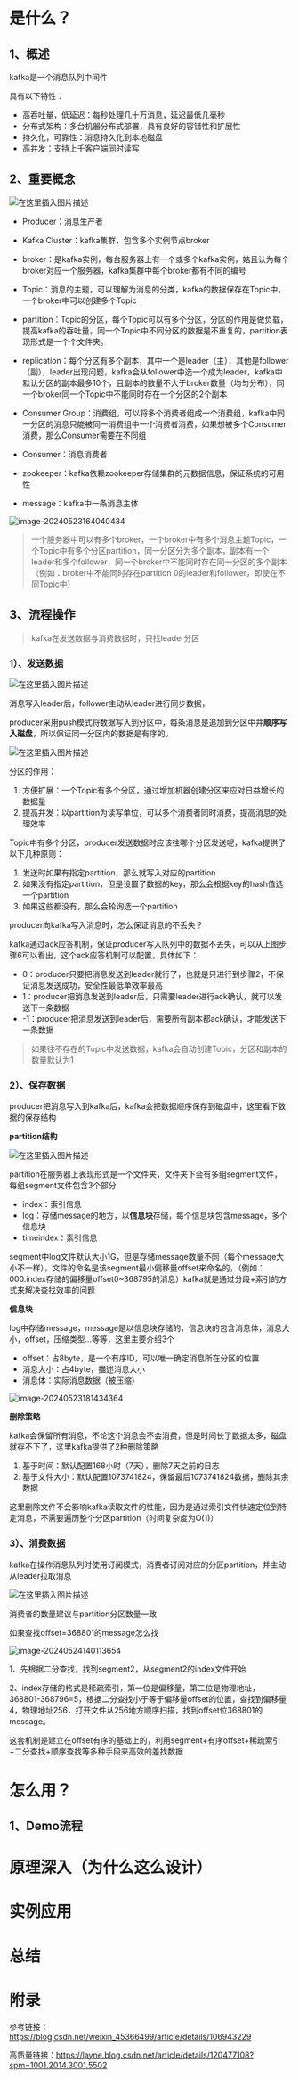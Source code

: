 # 是什么？

## 1、概述

kafka是一个消息队列中间件

具有以下特性：

* 高吞吐量，低延迟：每秒处理几十万消息，延迟最低几毫秒
* 分布式架构：多台机器分布式部署，具有良好的容错性和扩展性
* 持久化，可靠性：消息持久化到本地磁盘
* 高并发：支持上千客户端同时读写

## 2、重要概念

![在这里插入图片描述](/Users/wendongchao/code/idea/study-code/分布式/Kafka.assets/大概结构图.png)

* Producer：消息生产者

* Kafka Cluster：kafka集群，包含多个实例节点broker

* broker：是kafka实例，每台服务器上有一个或多个kafka实例，姑且认为每个broker对应一个服务器，kafka集群中每个broker都有不同的编号

* Topic：消息的主题，可以理解为消息的分类，kafka的数据保存在Topic中。一个broker中可以创建多个Topic

* partition：Topic的分区，每个Topic可以有多个分区，分区的作用是做负载，提高kafka的吞吐量，同一个Topic中不同分区的数据是不重复的，partition表现形式是一个个文件夹。

* replication：每个分区有多个副本，其中一个是leader（主），其他是follower（副），leader出现问题，kafka会从follower中选一个成为leader，kafka中默认分区的副本最多10个，且副本的数量不大于broker数量（均匀分布），同一个broker同一个Topic中不能同时存在一个分区的2个副本

* Consumer Group：消费组，可以将多个消费者组成一个消费组，kafka中同一分区的消息只能被同一消费组中一个消费者消费，如果想被多个Consumer消费，那么Consumer需要在不同组

* Consumer：消息消费者

* zookeeper：kafka依赖zookeeper存储集群的元数据信息，保证系统的可用性

* message：kafka中一条消息主体

![image-20240523164040434](/Users/wendongchao/code/idea/study-code/分布式/Kafka.assets/大概结构图02.png)

> 一个服务器中可以有多个broker，一个broker中有多个消息主题Topic，一个Topic中有多个分区partition，同一分区分为多个副本，副本有一个leader和多个follower，同一个broker中不能同时存在同一分区的多个副本（例如：broker中不能同时存在partition 0的leader和follower，即使在不同Topic中）



## 3、流程操作

> kafka在发送数据与消费数据时，只找leader分区

### 1）、发送数据

![在这里插入图片描述](/Users/wendongchao/code/idea/study-code/分布式/Kafka.assets/发送数据.png)

消息写入leader后，follower主动从leader进行同步数据，

producer采用push模式将数据写入到分区中，每条消息是追加到分区中并**顺序写入磁盘**，所以保证同一分区内的数据是有序的。

![在这里插入图片描述](/Users/wendongchao/code/idea/study-code/分布式/Kafka.assets/分区写数.png)

分区的作用：

1. 方便扩展：一个Topic有多个分区，通过增加机器创建分区来应对日益增长的数据量
2. 提高并发：以partition为读写单位，可以多个消费者同时消费，提高消息的处理效率

Topic中有多个分区，producer发送数据时应该往哪个分区发送呢，kafka提供了以下几种原则：

1. 发送时如果有指定partition，那么就写入对应的partition
2. 如果没有指定partition，但是设置了数据的key，那么会根据key的hash值选一个partition
3. 如果这些都没有，那么会轮询选一个partition

producer向kafka写入消息时，怎么保证消息的不丢失？

kafka通过ack应答机制，保证producer写入队列中的数据不丢失，可以从上图步骤6可以看出，这个ack应答机制可以配置，具体如下：

* 0：producer只要把消息发送到leader就行了，也就是只进行到步骤2，不保证消息发送成功，安全性最低单效率最高
* 1：producer把消息发送到leader后，只需要leader进行ack确认，就可以发送下一条数据
* -1：producer把消息发送到leader后，需要所有副本都ack确认，才能发送下一条数据

> 如果往不存在的Topic中发送数据，kafka会自动创建Topic，分区和副本的数量默认为1



### 2）、保存数据

producer把消息写入到kafka后，kafka会把数据顺序保存到磁盘中，这里看下数据的保存结构

**partition结构**

![在这里插入图片描述](/Users/wendongchao/code/idea/study-code/分布式/Kafka.assets/分区结构.png)

partition在服务器上表现形式是一个文件夹，文件夹下会有多组segment文件，每组segment文件包含3个部分

* index：索引信息
* log：存储message的地方，以**信息块**存储，每个信息块包含message，多个信息块
* timeindex：索引信息

segment中log文件默认大小1G，但是存储message数量不同（每个message大小不一样），文件的命名是该segment最小偏移量offset来命名的，（例如：000.index存储的偏移量offset0~368795的消息）kafka就是通过分段+索引的方式来解决查找效率的问题

**信息块**

log中存储message，message是以信息块存储的，信息块的包含消息体，消息大小，offset，压缩类型...等等，这里主要介绍3个

* offset：占8byte，是一个有序ID，可以唯一确定消息所在分区的位置
* 消息大小：占4byte，描述消息大小
* 消息体：实际消息数据（被压缩）

![image-20240523181434364](/Users/wendongchao/code/idea/study-code/分布式/Kafka.assets/信息块.png)

**删除策略**

kafka会保留所有消息，不论这个消息会不会消费，但是时间长了数据太多，磁盘就存不下了，这里kafka提供了2种删除策略

1. 基于时间：默认配置168小时（7天），删除7天之前的日志
2. 基于文件大小：默认配置1073741824，保留最后1073741824数据，删除其余数据

这里删除文件不会影响kafka读取文件的性能，因为是通过索引文件快速定位到特定消息，不需要遍历整个分区partition（时间复杂度为O(1)）



### 3）、消费数据

kafka在操作消息队列时使用订阅模式，消费者订阅对应的分区partition，并主动从leader拉取消息

![在这里插入图片描述](/Users/wendongchao/code/idea/study-code/分布式/Kafka.assets/消费数据.png)

消费者的数量建议与partition分区数量一致

如果查找offset=368801的message怎么找

![image-20240524140113654](/Users/wendongchao/code/idea/study-code/分布式/Kafka.assets/查找数据.png)

1、先根据二分查找，找到segment2，从segment2的index文件开始

2、index存储的格式是稀疏索引，第一位是偏移量，第二位是物理地址，368801-368796=5，根据二分查找小于等于偏移量offset的位置，查找到偏移量4，物理地址256，打开文件从256地方顺序扫描，找到offset位368801的message。

这套机制是建立在offset有序的基础上的，利用segment+有序offset+稀疏索引+二分查找+顺序查找等多种手段来高效的差找数据



# 怎么用？

## 1、Demo流程



# 原理深入（为什么这么设计）









# 实例应用







# 总结

# 附录

参考链接：https://blog.csdn.net/weixin_45366499/article/details/106943229

高质量链接：https://layne.blog.csdn.net/article/details/120477108?spm=1001.2014.3001.5502





